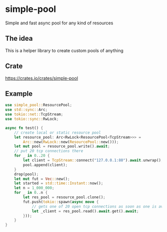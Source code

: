 # simple-pool

Simple and fast async pool for any kind of resources

## The idea

This is a helper library to create custom pools of anything

## Crate

https://crates.io/crates/simple-pool

## Example

```rust
use simple_pool::ResourcePool;
use std::sync::Arc;
use tokio::net::TcpStream;
use tokio::sync::RwLock;

async fn test() {
	// create local or static resource pool
    let resource_pool: Arc<RwLock<ResourcePool<TcpStream>>> =
        Arc::new(RwLock::new(ResourcePool::new()));
    let mut pool = resource_pool.write().await;
	// put 20 tcp connections there
    for _ in 0..20 {
        let client = TcpStream::connect("127.0.0.1:80").await.unwrap();
        pool.append(client);
    }
    drop(pool);
    let mut fut = Vec::new();
    let started = std::time::Instant::now();
    let n = 1_000_000;
    for _ in 0..n {
        let res_pool = resource_pool.clone();
        fut.push(tokio::spawn(async move {
            // gets one of 20 open tcp connections as soon as one is available
            let _client = res_pool.read().await.get().await;
        }));
    }
}
```

